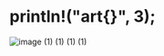 # println!("art{}", 3);
![image (1) (1) (1) (1)](https://github.com/user-attachments/assets/dfa82e2d-f441-4679-b7be-4a385675ddd2)
